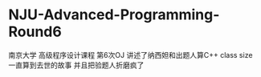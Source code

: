# NJU-Advanced-Programming-Round6

南京大学 高级程序设计课程 第6次OJ
讲述了纳西妲和出题人算C++ class size 一直算到去世的故事
并且把验题人折磨疯了
